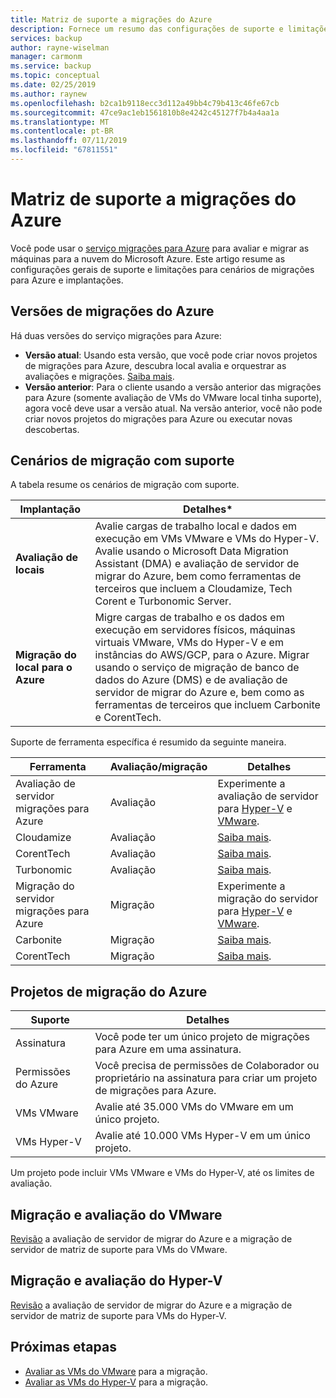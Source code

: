 ```yaml
---
title: Matriz de suporte a migrações do Azure
description: Fornece um resumo das configurações de suporte e limitações para o serviço migrações para Azure.
services: backup
author: rayne-wiselman
manager: carmonm
ms.service: backup
ms.topic: conceptual
ms.date: 02/25/2019
ms.author: raynew
ms.openlocfilehash: b2ca1b9118ecc3d112a49bb4c79b413c46fe67cb
ms.sourcegitcommit: 47ce9ac1eb1561810b8e4242c45127f7b4a4aa1a
ms.translationtype: MT
ms.contentlocale: pt-BR
ms.lasthandoff: 07/11/2019
ms.locfileid: "67811551"
---
```

# <a name="azure-migrate-support-matrix"></a>Matriz de suporte a migrações do Azure

Você pode usar o [serviço migrações para Azure](migrate-overview.md) para avaliar e migrar as máquinas para a nuvem do Microsoft Azure. Este artigo resume as configurações gerais de suporte e limitações para cenários de migrações para Azure e implantações.


## <a name="azure-migrate-versions"></a>Versões de migrações do Azure

Há duas versões do serviço migrações para Azure:

- **Versão atual**: Usando esta versão, que você pode criar novos projetos de migrações para Azure, descubra local avalia e orquestrar as avaliações e migrações. [Saiba mais](whats-new.md#azure-migrate-new-version).
- **Versão anterior**: Para o cliente usando a versão anterior das migrações para Azure (somente avaliação de VMs do VMware local tinha suporte), agora você deve usar a versão atual. Na versão anterior, você não pode criar novos projetos do migrações para Azure ou executar novas descobertas.

## <a name="supported-migration-scenarios"></a>Cenários de migração com suporte

A tabela resume os cenários de migração com suporte.

**Implantação** | **Detalhes*** 
--- | --- 
**Avaliação de locais** | Avalie cargas de trabalho local e dados em execução em VMs VMware e VMs do Hyper-V. Avalie usando o Microsoft Data Migration Assistant (DMA) e avaliação de servidor de migrar do Azure, bem como ferramentas de terceiros que incluem a Cloudamize, Tech Corent e Turbonomic Server.
**Migração do local para o Azure** | Migre cargas de trabalho e os dados em execução em servidores físicos, máquinas virtuais VMware, VMs do Hyper-V e em instâncias do AWS/GCP, para o Azure. Migrar usando o serviço de migração de banco de dados do Azure (DMS) e de avaliação de servidor de migrar do Azure e, bem como as ferramentas de terceiros que incluem Carbonite e CorentTech.

Suporte de ferramenta específica é resumido da seguinte maneira.

**Ferramenta** | **Avaliação/migração** | **Detalhes**
--- | --- | ---
Avaliação de servidor migrações para Azure | Avaliação | Experimente a avaliação de servidor para [Hyper-V](tutorial-prepare-hyper-v.md) e [VMware](tutorial-prepare-vmware.md).
Cloudamize | Avaliação | [Saiba mais](https://www.cloudamize.com/platform#tab-0).
CorentTech | Avaliação | [Saiba mais](https://www.corenttech.com/).
Turbonomic | Avaliação | [Saiba mais](https://turbonomic.com/solutions/technologies/azure-cloud/).
Migração do servidor migrações para Azure | Migração | Experimente a migração do servidor para [Hyper-V](tutorial-migrate-hyper-v.md) e [VMware](tutorial-migrate-vmware.md).
Carbonite | Migração | [Saiba mais](https://www.carbonite.com/data-protection-resources/resource/Datasheet/carbonite-migrate-for-microsoft-azure).
CorentTech | Migração | [Saiba mais](https://www.corenttech.com/).


## <a name="azure-migrate-projects"></a>Projetos de migração do Azure

**Suporte** | **Detalhes**
--- | ---
Assinatura | Você pode ter um único projeto de migrações para Azure em uma assinatura.
Permissões do Azure | Você precisa de permissões de Colaborador ou proprietário na assinatura para criar um projeto de migrações para Azure.
VMs VMware  | Avalie até 35.000 VMs do VMware em um único projeto.
VMs Hyper-V | Avalie até 10.000 VMs Hyper-V em um único projeto.

Um projeto pode incluir VMs VMware e VMs do Hyper-V, até os limites de avaliação.


## <a name="vmware-assessment-and-migration"></a>Migração e avaliação do VMware

[Revisão](migrate-support-matrix-vmware.md) a avaliação de servidor de migrar do Azure e a migração de servidor de matriz de suporte para VMs do VMware.

## <a name="hyper-v-assessment-and-migration"></a>Migração e avaliação do Hyper-V

[Revisão](migrate-support-matrix-hyper-v.md) a avaliação de servidor de migrar do Azure e a migração de servidor de matriz de suporte para VMs do Hyper-V.


## <a name="next-steps"></a>Próximas etapas

- [Avaliar as VMs do VMware](tutorial-assess-vmware.md) para a migração.
- [Avaliar as VMs do Hyper-V](tutorial-assess-hyper-v.md) para a migração.

